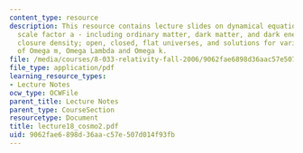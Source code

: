 ```yaml
---
content_type: resource
description: This resource contains lecture slides on dynamical equations for the
  scale factor a - including ordinary matter, dark matter, and dark energy, critical
  closure density; open, closed, flat universes, and solutions for various combinations
  of Omega m, Omega Lambda and Omega k.
file: /media/courses/8-033-relativity-fall-2006/9062fae6898d36aac57e507d014f93fb_lecture18_cosmo2.pdf
file_type: application/pdf
learning_resource_types:
- Lecture Notes
ocw_type: OCWFile
parent_title: Lecture Notes
parent_type: CourseSection
resourcetype: Document
title: lecture18_cosmo2.pdf
uid: 9062fae6-898d-36aa-c57e-507d014f93fb
---
```

